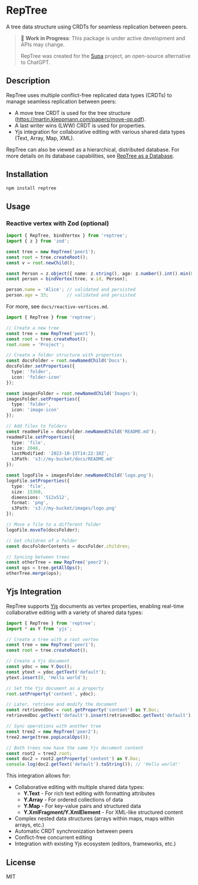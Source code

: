 # RepTree

A tree data structure using CRDTs for seamless replication between peers.

> 🚧 **Work in Progress**: This package is under active development and APIs may change.
>
> RepTree was created for the [Supa](https://github.com/supaorg/supa) project, an open-source alternative to ChatGPT.

## Description

RepTree uses multiple conflict-free replicated data types (CRDTs) to manage seamless replication between peers:
- A move tree CRDT is used for the tree structure (https://martin.kleppmann.com/papers/move-op.pdf).
- A last writer wins (LWW) CRDT is used for properties.
- Yjs integration for collaborative editing with various shared data types (Text, Array, Map, XML).

RepTree can also be viewed as a hierarchical, distributed database. For more details on its database capabilities, see [RepTree as a Database](docs/database.md).

## Installation

```bash
npm install reptree
```

## Usage

### Reactive vertex with Zod (optional)

```ts
import { RepTree, bindVertex } from 'reptree';
import { z } from 'zod';

const tree = new RepTree('peer1');
const root = tree.createRoot();
const v = root.newChild();

const Person = z.object({ name: z.string(), age: z.number().int().min(0) });
const person = bindVertex(tree, v.id, Person);

person.name = 'Alice'; // validated and persisted
person.age = 33;       // validated and persisted
```

For more, see `docs/reactive-vertices.md`. 

```typescript
import { RepTree } from 'reptree';

// Create a new tree
const tree = new RepTree('peer1');
const root = tree.createRoot();
root.name = 'Project';

// Create a folder structure with properties
const docsFolder = root.newNamedChild('Docs');
docsFolder.setProperties({
  type: 'folder',
  icon: 'folder-icon'
});

const imagesFolder = root.newNamedChild('Images');
imagesFolder.setProperties({
  type: 'folder',
  icon: 'image-icon'
});

// Add files to folders
const readmeFile = docsFolder.newNamedChild('README.md');
readmeFile.setProperties({
  type: 'file',
  size: 2048,
  lastModified: '2023-10-15T14:22:10Z',
  s3Path: 's3://my-bucket/docs/README.md'
});

const logoFile = imagesFolder.newNamedChild('logo.png');
logoFile.setProperties({
  type: 'file',
  size: 15360,
  dimensions: '512x512',
  format: 'png',
  s3Path: 's3://my-bucket/images/logo.png'
});

// Move a file to a different folder
logoFile.moveTo(docsFolder);

// Get children of a folder
const docsFolderContents = docsFolder.children;

// Syncing between trees
const otherTree = new RepTree('peer2');
const ops = tree.getAllOps();
otherTree.merge(ops);
```

## Yjs Integration

RepTree supports [Yjs](https://github.com/yjs/yjs) documents as vertex properties, enabling real-time collaborative editing with a variety of shared data types:

```typescript
import { RepTree } from 'reptree';
import * as Y from 'yjs';

// Create a tree with a root vertex
const tree = new RepTree('peer1');
const root = tree.createRoot();

// Create a Yjs document
const ydoc = new Y.Doc();
const ytext = ydoc.getText('default');
ytext.insert(0, 'Hello world');

// Set the Yjs document as a property
root.setProperty('content', ydoc);

// Later, retrieve and modify the document
const retrievedDoc = root.getProperty('content') as Y.Doc;
retrievedDoc.getText('default').insert(retrievedDoc.getText('default').length, '!');

// Sync operations with another tree
const tree2 = new RepTree('peer2');
tree2.merge(tree.popLocalOps());

// Both trees now have the same Yjs document content
const root2 = tree2.root;
const doc2 = root2.getProperty('content') as Y.Doc;
console.log(doc2.getText('default').toString()); // 'Hello world!'
```

This integration allows for:
- Collaborative editing with multiple shared data types:
  - **Y.Text** - For rich text editing with formatting attributes
  - **Y.Array** - For ordered collections of data
  - **Y.Map** - For key-value pairs and structured data
  - **Y.XmlFragment/Y.XmlElement** - For XML-like structured content
- Complex nested data structures (arrays within maps, maps within arrays, etc.)
- Automatic CRDT synchronization between peers
- Conflict-free concurrent editing
- Integration with existing Yjs ecosystem (editors, frameworks, etc.)

## License

MIT
